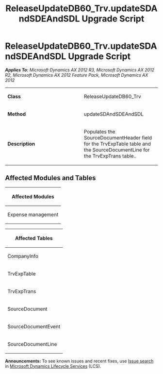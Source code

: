 ﻿---
title: ReleaseUpdateDB60_Trv.updateSDAndSDEAndSDL Upgrade Script
TOCTitle: ReleaseUpdateDB60_Trv.updateSDAndSDEAndSDL Upgrade Script
ms:assetid: ada37e56-067c-1e97-f001-ca711aca3bf4
ms:mtpsurl: https://msdn.microsoft.com/en-us/library/JJ686525(v=AX.60)
ms:contentKeyID: 49710480
ms.date: 05/18/2015
mtps_version: v=AX.60
---

# ReleaseUpdateDB60\_Trv.updateSDAndSDEAndSDL Upgrade Script 


_**Applies To:** Microsoft Dynamics AX 2012 R3, Microsoft Dynamics AX 2012 R2, Microsoft Dynamics AX 2012 Feature Pack, Microsoft Dynamics AX 2012_

<table>
<colgroup>
<col style="width: 50%" />
<col style="width: 50%" />
</colgroup>
<tbody>
<tr class="odd">
<td><p><strong>Class</strong></p></td>
<td><p>ReleaseUpdateDB60_Trv</p></td>
</tr>
<tr class="even">
<td><p><strong>Method</strong></p></td>
<td><p>updateSDAndSDEAndSDL</p></td>
</tr>
<tr class="odd">
<td><p><strong>Description</strong></p></td>
<td><p>Populates the SourceDocumentHeader field for the TrvExpTable table and the SourceDocumentLine for the TrvExpTrans table..</p></td>
</tr>
</tbody>
</table>


## Affected Modules and Tables

<table>
<colgroup>
<col style="width: 100%" />
</colgroup>
<thead>
<tr class="header">
<th><p>Affected Modules</p></th>
</tr>
</thead>
<tbody>
<tr class="odd">
<td><p>Expense management</p></td>
</tr>
</tbody>
</table>


<table>
<colgroup>
<col style="width: 100%" />
</colgroup>
<thead>
<tr class="header">
<th><p>Affected Tables</p></th>
</tr>
</thead>
<tbody>
<tr class="odd">
<td><p>CompanyInfo</p></td>
</tr>
<tr class="even">
<td><p>TrvExpTable</p></td>
</tr>
<tr class="odd">
<td><p>TrvExpTrans</p></td>
</tr>
<tr class="even">
<td><p>SourceDocument</p></td>
</tr>
<tr class="odd">
<td><p>SourceDocumentEvent</p></td>
</tr>
<tr class="even">
<td><p>SourceDocumentLine</p></td>
</tr>
</tbody>
</table>

  
**Announcements:** To see known issues and recent fixes, use [Issue search](http://go.microsoft.com/fwlink/?linkid=389258) in [Microsoft Dynamics Lifecycle Services](http://go.microsoft.com/fwlink/?linkid=306505) (LCS).

